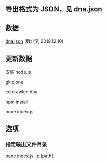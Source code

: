 ## 导出格式为 JSON，见 dna.json

## 数据
[dna.json](dna.json) (截止到 2019.12.10)

## 更新数据
安装 node.js

git clone

cd crawler-dna

npm install

node index.js

## 选项

### 指定输出文件目录
node index.js -p [path]
